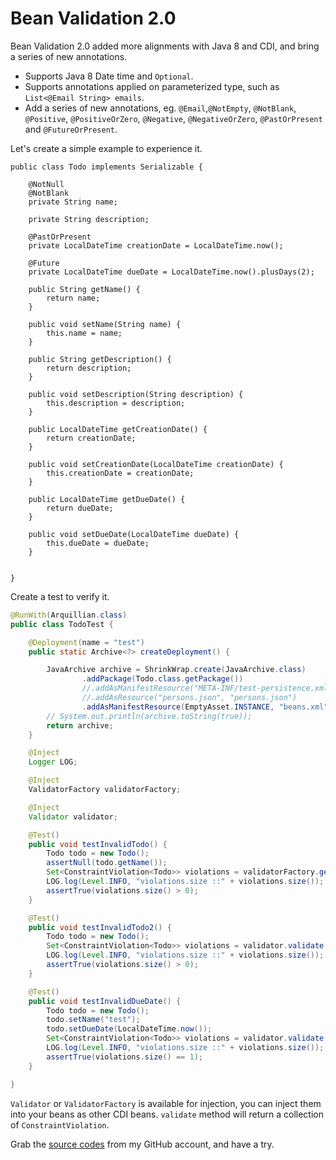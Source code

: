 # Bean Validation 2.0

Bean Validation 2.0 added more alignments with Java 8 and CDI, and bring a series of new annotations.

* Supports Java 8 Date time and `Optional`.
* Supports annotations applied on parameterized type, such as `List<@Email String> emails`.
* Add a series of new annotations, eg. `@Email`,`@NotEmpty`, `@NotBlank`, `@Positive`, `@PositiveOrZero`, `@Negative`, `@NegativeOrZero`, `@PastOrPresent` and `@FutureOrPresent`.

Let's create a simple example to experience it.

```text
public class Todo implements Serializable {

    @NotNull
    @NotBlank
    private String name;

    private String description;

    @PastOrPresent
    private LocalDateTime creationDate = LocalDateTime.now();

    @Future
    private LocalDateTime dueDate = LocalDateTime.now().plusDays(2);

    public String getName() {
        return name;
    }

    public void setName(String name) {
        this.name = name;
    }

    public String getDescription() {
        return description;
    }

    public void setDescription(String description) {
        this.description = description;
    }

    public LocalDateTime getCreationDate() {
        return creationDate;
    }

    public void setCreationDate(LocalDateTime creationDate) {
        this.creationDate = creationDate;
    }

    public LocalDateTime getDueDate() {
        return dueDate;
    }

    public void setDueDate(LocalDateTime dueDate) {
        this.dueDate = dueDate;
    }


}
```

Create a test to verify it.

```java
@RunWith(Arquillian.class)
public class TodoTest {

    @Deployment(name = "test")
    public static Archive<?> createDeployment() {

        JavaArchive archive = ShrinkWrap.create(JavaArchive.class)
                .addPackage(Todo.class.getPackage())
                //.addAsManifestResource("META-INF/test-persistence.xml", "persistence.xml")
                //.addAsResource("persons.json", "persons.json")
                .addAsManifestResource(EmptyAsset.INSTANCE, "beans.xml");
        // System.out.println(archive.toString(true));
        return archive;
    }

    @Inject
    Logger LOG;

    @Inject
    ValidatorFactory validatorFactory;

    @Inject
    Validator validator;

    @Test()
    public void testInvalidTodo() {
        Todo todo = new Todo();
        assertNull(todo.getName());
        Set<ConstraintViolation<Todo>> violations = validatorFactory.getValidator().validate(todo);
        LOG.log(Level.INFO, "violations.size ::" + violations.size());
        assertTrue(violations.size() > 0);
    }

    @Test()
    public void testInvalidTodo2() {
        Todo todo = new Todo();
        Set<ConstraintViolation<Todo>> violations = validator.validate(todo, Default.class);
        LOG.log(Level.INFO, "violations.size ::" + violations.size());
        assertTrue(violations.size() > 0);
    }

    @Test()
    public void testInvalidDueDate() {
        Todo todo = new Todo();
        todo.setName("test");
        todo.setDueDate(LocalDateTime.now());
        Set<ConstraintViolation<Todo>> violations = validator.validate(todo, Default.class);
        LOG.log(Level.INFO, "violations.size ::" + violations.size());
        assertTrue(violations.size() == 1);
    }

}
```

`Validator` or `ValidatorFactory` is available for injection, you can inject them into your beans as other CDI beans. `validate` method will return a collection of `ConstraintViolation`.

Grab the [source codes](https://github.com/hantsy/ee8-sandbox) from my GitHub account, and have a try.


